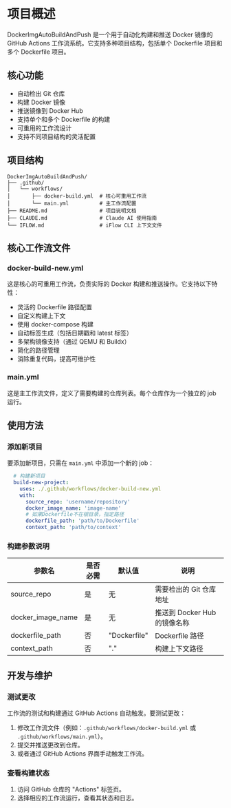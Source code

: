 # 项目概述

DockerImgAutoBuildAndPush 是一个用于自动化构建和推送 Docker 镜像的 GitHub Actions 工作流系统。它支持多种项目结构，包括单个 Dockerfile 项目和多个 Dockerfile 项目。

## 核心功能

- 自动检出 Git 仓库
- 构建 Docker 镜像
- 推送镜像到 Docker Hub
- 支持单个和多个 Dockerfile 的构建
- 可重用的工作流设计
- 支持不同项目结构的灵活配置

## 项目结构

```
DockerImgAutoBuildAndPush/
├── .github/
│   └── workflows/
│       ├── docker-build.yml  # 核心可重用工作流
│       └── main.yml          # 主工作流配置
├── README.md                 # 项目说明文档
├── CLAUDE.md                 # Claude AI 使用指南
└── IFLOW.md                  # iFlow CLI 上下文文件
```

## 核心工作流文件

### docker-build-new.yml

这是核心的可重用工作流，负责实际的 Docker 构建和推送操作。它支持以下特性：

- 灵活的 Dockerfile 路径配置
- 自定义构建上下文
- 使用 docker-compose 构建
- 自动标签生成（包括日期戳和 latest 标签）
- 多架构镜像支持（通过 QEMU 和 Buildx）
- 简化的路径管理
- 消除重复代码，提高可维护性

### main.yml

这是主工作流文件，定义了需要构建的仓库列表。每个仓库作为一个独立的 job 运行。

## 使用方法

### 添加新项目

要添加新项目，只需在 `main.yml` 中添加一个新的 job：

```yaml
  # 构建新项目
  build-new-project:
    uses: ./.github/workflows/docker-build-new.yml
    with:
      source_repo: 'username/repository'
      docker_image_name: 'image-name'
      # 如果Dockerfile不在根目录，指定路径
      dockerfile_path: 'path/to/Dockerfile'
      context_path: 'path/to/context'
```

### 构建参数说明

| 参数名 | 是否必需 | 默认值 | 说明 |
|--------|---------|--------|------|
| source_repo | 是 | 无 | 需要检出的 Git 仓库地址 |
| docker_image_name | 是 | 无 | 推送到 Docker Hub 的镜像名称 |
| dockerfile_path | 否 | "Dockerfile" | Dockerfile 路径 |
| context_path | 否 | "." | 构建上下文路径 |

## 开发与维护

### 测试更改

工作流的测试和构建通过 GitHub Actions 自动触发。要测试更改：
1. 修改工作流文件（例如：`.github/workflows/docker-build.yml` 或 `.github/workflows/main.yml`）。
2. 提交并推送更改到仓库。
3. 或者通过 GitHub Actions 界面手动触发工作流。

### 查看构建状态

1. 访问 GitHub 仓库的 "Actions" 标签页。
2. 选择相应的工作流运行，查看其状态和日志。